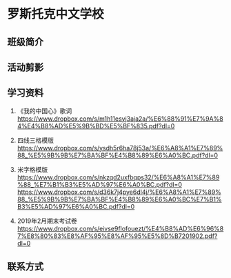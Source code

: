 # 罗斯托克中文学校



## 班级简介


## 活动剪影



## 学习资料

1. 《我的中国心》歌词
https://www.dropbox.com/s/m1h11esyj3aja2a/%E6%88%91%E7%9A%84%E4%B8%AD%E5%9B%BD%E5%BF%835.pdf?dl=0

2. 四线三格模版
https://www.dropbox.com/s/ysdh5r6ha78j53a/%E6%A8%A1%E7%89%88_%E5%9B%9B%E7%BA%BF%E4%B8%89%E6%A0%BC.pdf?dl=0

3. 米字格模版
https://www.dropbox.com/s/nkzqd2uxfbqps32/%E6%A8%A1%E7%89%88_%E7%B1%B3%E5%AD%97%E6%A0%BC.pdf?dl=0
https://www.dropbox.com/s/d36k7j4pye6dl4j/%E6%A8%A1%E7%89%88_%E5%9B%9B%E7%BA%BF%E4%B8%89%E6%A0%BC%E7%B1%B3%E5%AD%97%E6%A0%BC.pdf?dl=0

4. 2019年2月期末考试卷
https://www.dropbox.com/s/eivse9flofouezt/%E4%B8%AD%E6%96%87%E8%80%83%E8%AF%95%E8%AF%95%E5%8D%B7201902.pdf?dl=0


## 联系方式


